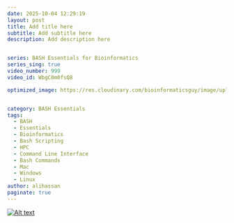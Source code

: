 ```yaml
---
date: 2025-10-04 12:29:19
layout: post
title: Add title here
subtitle: Add subtitle here
description: Add description here


series: BASH Essentials for Bioinformatics
series_sing: true
video_number: 999
video_id: WbgC0m0fsQ8

optimized_image: https://res.cloudinary.com/bioinformaticsguy/image/upload/v1759661560/003_BEB/coming_soon_psfezg.png


category: BASH Essentials
tags:
  - BASH
  - Essentials
  - Bioinformatics
  - Bash Scripting
  - HPC
  - Command Line Interface
  - Bash Commands
  - Mac
  - Windows
  - Linux
author: alihassan
paginate: true
---
```



[![Alt text](https://res.cloudinary.com/bioinformaticsguy/image/upload/v1759661560/003_BEB/coming_soon_psfezg.png)](https://www.youtube.com/c/BioinformaticsGuy)
